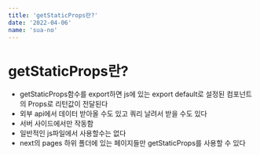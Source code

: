```yaml
---
title: 'getStaticProps란?'
date: '2022-04-06'
name: 'sua-no'
---
```


# getStaticProps란?

- getStaticProps함수를 export하면 js에 있는 export default로 설정된 컴포넌트의 Props로 리턴값이 전달된다
- 외부 api에서 데이터 받아올 수도 있고 쿼리 날려서 받을 수도 있다
- 서버 사이드에서만 작동함
- 일반적인 js파일에서 사용할수는 없다
- next의 pages 하위 폴더에 있는 페이지들만 getStaticProps를 사용할 수 있다
